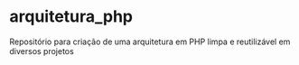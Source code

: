 # arquitetura_php
Repositório para criação de uma arquitetura em PHP limpa e reutilizável em diversos projetos

